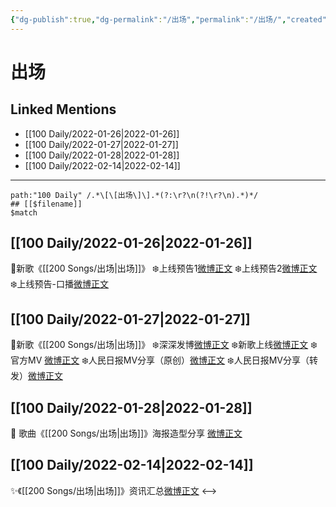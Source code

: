 ```yaml
---
{"dg-publish":true,"dg-permalink":"/出场","permalink":"/出场/","created":"2022-12-22T15:50:50.000+08:00","updated":"2023-01-04T13:11:16.002+08:00"}
---
```


# 出场

## Linked Mentions
- [[100 Daily/2022-01-26\|2022-01-26]]
- [[100 Daily/2022-01-27\|2022-01-27]]
- [[100 Daily/2022-01-28\|2022-01-28]]
- [[100 Daily/2022-02-14\|2022-02-14]]


---

```expander
path:"100 Daily" /.*\[\[出场\]\].*(?:\r?\n(?!\r?\n).*)*/
## [[$filename]]
$match
```
## [[100 Daily/2022-01-26\|2022-01-26]]
🌟新歌《[[200 Songs/出场\|出场]]》
❄️上线预告1[微博正文](https://m.weibo.cn/6466290670/4729889838596964)
❄️上线预告2[微博正文](https://m.weibo.cn/6466290670/4729891985820305)
❄️上线预告-口播[微博正文](https://m.weibo.cn/6466290670/4729955110620085)
## [[100 Daily/2022-01-27\|2022-01-27]]
🌟新歌《[[200 Songs/出场\|出场]]》
❄️深深发博[微博正文](https://m.weibo.cn/6466290670/4730221061737968)
❄️新歌上线[微博正文](https://m.weibo.cn/6466290670/4730045257483023)
❄️官方MV [微博正文](https://m.weibo.cn/6466290670/4730192986374706)
❄️人民日报MV分享（原创）[微博正文](https://m.weibo.cn/6466290670/4730297126753107)
❄️人民日报MV分享（转发）[微博正文](https://m.weibo.cn/6466290670/4730297365825883)
## [[100 Daily/2022-01-28\|2022-01-28]]
💫 歌曲《[[200 Songs/出场\|出场]]》海报造型分享 [微博正文](https://m.weibo.cn/6466290670/4730686924391462)
## [[100 Daily/2022-02-14\|2022-02-14]]
✨《[[200 Songs/出场\|出场]]》资讯汇总[微博正文](https://m.weibo.cn/6466290670/4736839077856382)
<-->